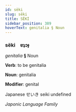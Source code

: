 ```yaml
---
id: sëki
slug: sëki
title: SËKİ
sidebar_position: 389
hoverText: genitalia § Noun
---
```


### sëki&emsp;<span kind="abugida">ɐʇɔɟ</span>

*genitalia* **§** Noun

**Verb**: to be genitalia

**Noun**: genitalia

**Modifier**: genital

Japanese せいき seiki undefined

*Japonic Language Family*